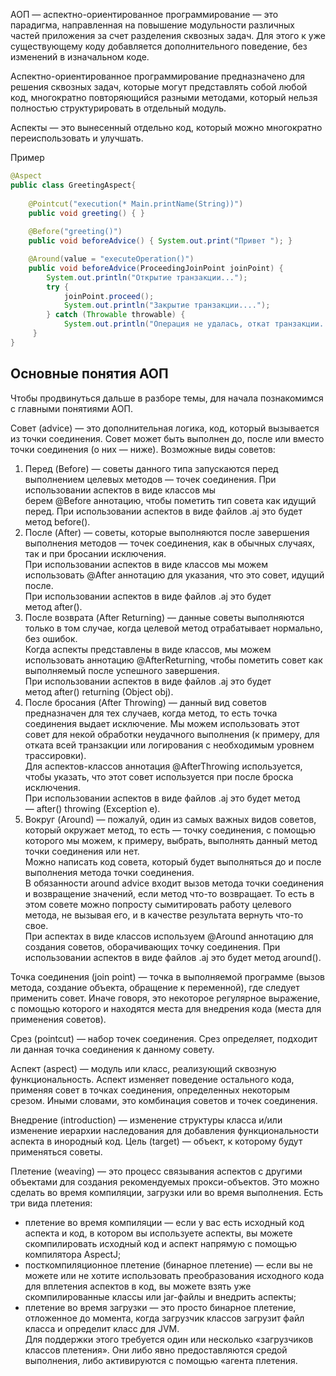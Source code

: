 АОП — аспектно-ориентированное программирование — это парадигма, направленная на повышение модульности различных частей приложения за счет разделения сквозных задач. Для этого к уже существующему коду добавляется дополнительного поведение, без изменений в изначальном коде.

Аспектно-ориентированное программирование предназначено для решения сквозных задач, которые могут представлять собой любой код, многократно повторяющийся разными методами, который нельзя полностью структурировать в отдельный модуль.

 Аспекты — это вынесенный отдельно код, который можно многократно переиспользовать и улучшать.

Пример
```Java
@Aspect
public class GreetingAspect{ 
	
	@Pointcut("execution(* Main.printName(String))") 
	public void greeting() { } 
	
	@Before("greeting()") 
	public void beforeAdvice() { System.out.print("Привет "); } 

	@Around(value = "executeOperation()") 
	public void beforeAdvice(ProceedingJoinPoint joinPoint) {
		System.out.println("Открытие транзакции..."); 
		try { 
			joinPoint.proceed(); 
			System.out.println("Закрытие транзакции...."); 
		} catch (Throwable throwable) { 
			System.out.println("Операция не удалась, откат транзакции..."); }
	 }	
}
```

## Основные понятия АОП

Чтобы продвинуться дальше в разборе темы, для начала познакомимся с главными понятиями АОП.

Совет (advice) — это дополнительная логика, код, который вызывается из точки соединения. Совет может быть выполнен до, после или вместо точки соединения (о них — ниже). Возможные виды советов:

1. Перед (Before) — советы данного типа запускаются перед выполнением целевых методов — точек соединения. При использовании аспектов в виде классов мы берем @Before аннотацию, чтобы пометить тип совета как идущий перед. При использовании аспектов в виде файлов .aj это будет метод before().
2. После (After) — советы, которые выполняются после завершения выполнения методов — точек соединения, как в обычных случаях, так и при бросании исключения.  
    При использовании аспектов в виде классов мы можем использовать @After аннотацию для указания, что это совет, идущий после.  
    При использовании аспектов в виде файлов .aj это будет метод after().
3. После возврата (After Returning) — данные советы выполняются только в том случае, когда целевой метод отрабатывает нормально, без ошибок.  
    Когда аспекты представлены в виде классов, мы можем использовать аннотацию @AfterReturning, чтобы пометить совет как выполняемый после успешного завершения.  
    При использовании аспектов в виде файлов .aj это будет метод after() returning (Object obj).
4. После бросания (After Throwing) — данный вид советов предназначен для тех случаев, когда метод, то есть точка соединения выдает исключение. Мы можем использовать этот совет для некой обработки неудачного выполнения (к примеру, для отката всей транзакции или логирования с необходимым уровнем трассировки).  
    Для аспектов-классов аннотация @AfterThrowing используется, чтобы указать, что этот совет используется при после броска исключения.  
    При использовании аспектов в виде файлов .aj это будет метод — after() throwing (Exception e).
5. Вокруг (Around) — пожалуй, один из самых важных видов советов, который окружает метод, то есть — точку соединения, с помощью которого мы можем, к примеру, выбрать, выполнять данный метод точки соединения или нет.  
    Можно написать код совета, который будет выполняться до и после выполнения метода точки соединения.  
    В обязанности around advice входит вызов метода точки соединения и возвращение значений, если метод что-то возвращает. То есть в этом совете можно попросту сымитировать работу целевого метода, не вызывая его, и в качестве результата вернуть что-то свое.  
    При аспектах в виде классов используем @Around аннотацию для создания советов, оборачивающих точку соединения. При использовании аспектов в виде файлов .aj это будет метод around().

Точка соединения (join point) — точка в выполняемой программе (вызов метода, создание объекта, обращение к переменной), где следует применить совет. Иначе говоря, это некоторое регулярное выражение, с помощью которого и находятся места для внедрения кода (места для применения советов). 

Срез (pointcut) — набор точек соединения. Срез определяет, подходит ли данная точка соединения к данному совету. 

Аспект (aspect) — модуль или класс, реализующий сквозную функциональность. Аспект изменяет поведение остального кода, применяя совет в точках соединения, определенных некоторым срезом. Иными словами, это комбинация советов и точек соединения. 

Внедрение (introduction) — изменение структуры класса и/или изменение иерархии наследования для добавления функциональности аспекта в инородный код. Цель (target) — объект, к которому будут применяться советы. 

Плетение (weaving) — это процесс связывания аспектов с другими объектами для создания рекомендуемых прокси-объектов. Это можно сделать во время компиляции, загрузки или во время выполнения. Есть три вида плетения:
- плетение во время компиляции — если у вас есть исходный код аспекта и код, в котором вы используете аспекты, вы можете скомпилировать исходный код и аспект напрямую с помощью компилятора AspectJ;
- посткомпиляционное плетение (бинарное плетение) — если вы не можете или не хотите использовать преобразования исходного кода для вплетения аспектов в код, вы можете взять уже скомпилированные классы или jar-файлы и внедрить аспекты;
- плетение во время загрузки — это просто бинарное плетение, отложенное до момента, когда загрузчик классов загрузит файл класса и определит класс для JVM.  
    Для поддержки этого требуется один или несколько «загрузчиков классов плетения». Они либо явно предоставляются средой выполнения, либо активируются с помощью «агента плетения.